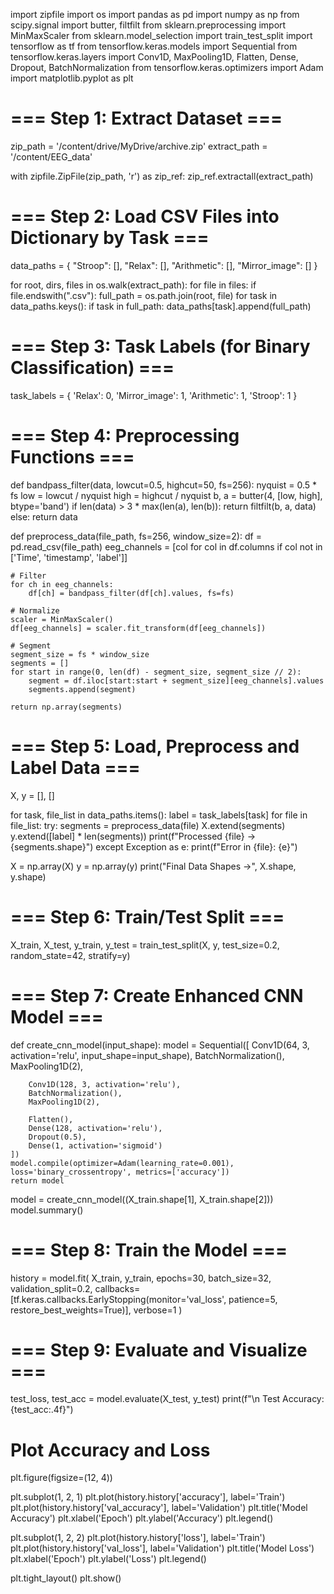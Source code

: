 import zipfile
import os
import pandas as pd
import numpy as np
from scipy.signal import butter, filtfilt
from sklearn.preprocessing import MinMaxScaler
from sklearn.model_selection import train_test_split
import tensorflow as tf
from tensorflow.keras.models import Sequential
from tensorflow.keras.layers import Conv1D, MaxPooling1D, Flatten, Dense, Dropout, BatchNormalization
from tensorflow.keras.optimizers import Adam
import matplotlib.pyplot as plt

# === Step 1: Extract Dataset ===
zip_path = '/content/drive/MyDrive/archive.zip'
extract_path = '/content/EEG_data'

with zipfile.ZipFile(zip_path, 'r') as zip_ref:
    zip_ref.extractall(extract_path)

# === Step 2: Load CSV Files into Dictionary by Task ===
data_paths = {
    "Stroop": [],
    "Relax": [],
    "Arithmetic": [],
    "Mirror_image": []
}

for root, dirs, files in os.walk(extract_path):
    for file in files:
        if file.endswith(".csv"):
            full_path = os.path.join(root, file)
            for task in data_paths.keys():
                if task in full_path:
                    data_paths[task].append(full_path)

# === Step 3: Task Labels (for Binary Classification) ===
task_labels = {
    'Relax': 0,
    'Mirror_image': 1,
    'Arithmetic': 1,
    'Stroop': 1
}

# === Step 4: Preprocessing Functions ===
def bandpass_filter(data, lowcut=0.5, highcut=50, fs=256):
    nyquist = 0.5 * fs
    low = lowcut / nyquist
    high = highcut / nyquist
    b, a = butter(4, [low, high], btype='band')
    if len(data) > 3 * max(len(a), len(b)):
        return filtfilt(b, a, data)
    else:
        return data

def preprocess_data(file_path, fs=256, window_size=2):
    df = pd.read_csv(file_path)
    eeg_channels = [col for col in df.columns if col not in ['Time', 'timestamp', 'label']]
    
    # Filter
    for ch in eeg_channels:
        df[ch] = bandpass_filter(df[ch].values, fs=fs)

    # Normalize
    scaler = MinMaxScaler()
    df[eeg_channels] = scaler.fit_transform(df[eeg_channels])

    # Segment
    segment_size = fs * window_size
    segments = []
    for start in range(0, len(df) - segment_size, segment_size // 2):
        segment = df.iloc[start:start + segment_size][eeg_channels].values
        segments.append(segment)

    return np.array(segments)

# === Step 5: Load, Preprocess and Label Data ===
X, y = [], []

for task, file_list in data_paths.items():
    label = task_labels[task]
    for file in file_list:
        try:
            segments = preprocess_data(file)
            X.extend(segments)
            y.extend([label] * len(segments))
            print(f"Processed {file} -> {segments.shape}")
        except Exception as e:
            print(f"Error in {file}: {e}")

X = np.array(X)
y = np.array(y)
print("Final Data Shapes ->", X.shape, y.shape)

# === Step 6: Train/Test Split ===
X_train, X_test, y_train, y_test = train_test_split(X, y, test_size=0.2, random_state=42, stratify=y)

# === Step 7: Create Enhanced CNN Model ===
def create_cnn_model(input_shape):
    model = Sequential([
        Conv1D(64, 3, activation='relu', input_shape=input_shape),
        BatchNormalization(),
        MaxPooling1D(2),
        
        Conv1D(128, 3, activation='relu'),
        BatchNormalization(),
        MaxPooling1D(2),

        Flatten(),
        Dense(128, activation='relu'),
        Dropout(0.5),
        Dense(1, activation='sigmoid')
    ])
    model.compile(optimizer=Adam(learning_rate=0.001), loss='binary_crossentropy', metrics=['accuracy'])
    return model

model = create_cnn_model((X_train.shape[1], X_train.shape[2]))
model.summary()

# === Step 8: Train the Model ===
history = model.fit(
    X_train, y_train,
    epochs=30,
    batch_size=32,
    validation_split=0.2,
    callbacks=[tf.keras.callbacks.EarlyStopping(monitor='val_loss', patience=5, restore_best_weights=True)],
    verbose=1
)

# === Step 9: Evaluate and Visualize ===
test_loss, test_acc = model.evaluate(X_test, y_test)
print(f"\n Test Accuracy: {test_acc:.4f}")

# Plot Accuracy and Loss
plt.figure(figsize=(12, 4))

plt.subplot(1, 2, 1)
plt.plot(history.history['accuracy'], label='Train')
plt.plot(history.history['val_accuracy'], label='Validation')
plt.title('Model Accuracy')
plt.xlabel('Epoch')
plt.ylabel('Accuracy')
plt.legend()

plt.subplot(1, 2, 2)
plt.plot(history.history['loss'], label='Train')
plt.plot(history.history['val_loss'], label='Validation')
plt.title('Model Loss')
plt.xlabel('Epoch')
plt.ylabel('Loss')
plt.legend()

plt.tight_layout()
plt.show()
